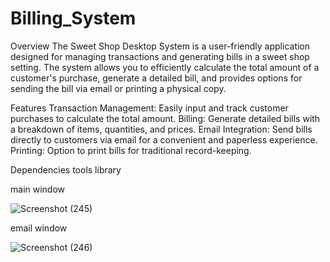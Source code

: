 # Billing_System

Overview
The Sweet Shop Desktop System is a user-friendly application designed for managing transactions and generating bills in a sweet shop setting. The system allows you to efficiently calculate the total amount of a customer's purchase, generate a detailed bill, and provides options for sending the bill via email or printing a physical copy.

Features
Transaction Management:
Easily input and track customer purchases to calculate the total amount.
Billing:
Generate detailed bills with a breakdown of items, quantities, and prices.
Email Integration:
Send bills directly to customers via email for a convenient and paperless experience.
Printing:
Option to print bills for traditional record-keeping.

Dependencies
tools library

main window

![Screenshot (245)](https://github.com/Shammigithub/Billing_System/assets/99946678/13cca954-dc1b-48b2-8956-d9b7bc4f5ce9)


email window

![Screenshot (246)](https://github.com/Shammigithub/Billing_System/assets/99946678/76311a25-835e-4a67-8a1e-b0a7ecf9eb0a)

